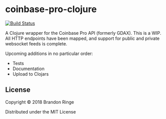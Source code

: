 # coinbase-pro-clojure

[![Build Status](https://travis-ci.org/bpringe/coinbase-pro-clojure.svg?branch=master)](https://travis-ci.org/bpringe/coinbase-pro-clojure)

A Clojure wrapper for the Coinbase Pro API (formerly GDAX). This is a WIP. All HTTP endpoints have been mapped, and support for public and private websocket feeds is complete.

Upcoming additions in no particular order:

- Tests
- Documentation
- Upload to Clojars

## License

Copyright © 2018 Brandon Ringe

Distributed under the MIT License
